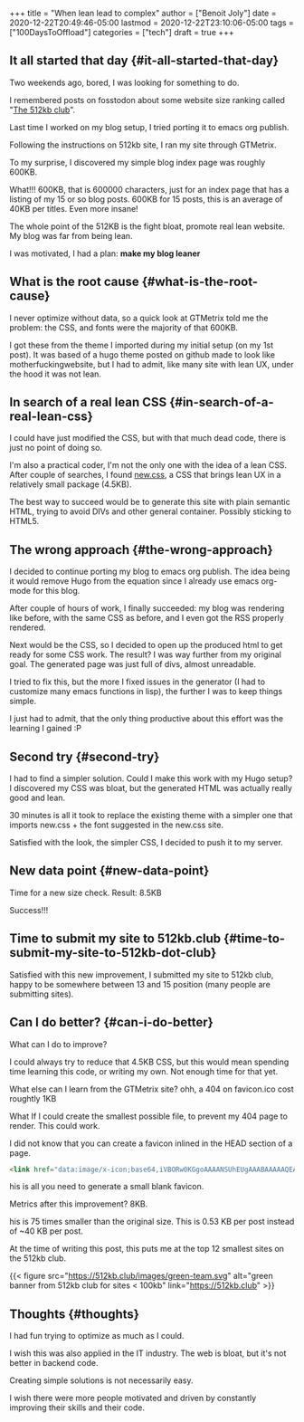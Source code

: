 +++
title = "When lean lead to complex"
author = ["Benoit Joly"]
date = 2020-12-22T20:49:46-05:00
lastmod = 2020-12-22T23:10:06-05:00
tags = ["100DaysToOffload"]
categories = ["tech"]
draft = true
+++

## It all started that day {#it-all-started-that-day}

Two weekends ago, bored, I was looking for something to do.

I remembered posts on fosstodon about some website size ranking called "[The 512kb club](https://512kb.club)".

Last time I worked on my blog setup, I tried porting it to emacs org publish.

Following the instructions on 512kb site, I ran my site through GTMetrix.

To my surprise, I discovered my simple blog index page was roughly 600KB.

What!!! 600KB, that is 600000 characters, just for an index page that has a listing of my 15 or so blog posts. 600KB for 15 posts, this is an average of 40KB per titles. Even more insane!

The whole point of the 512KB is the fight bloat, promote real lean website. My blog was far from being lean.

I was motivated, I had a plan: ****make my blog leaner****


## What is the root cause {#what-is-the-root-cause}

I never optimize without data, so a quick look at GTMetrix told me the problem: the CSS, and fonts were the majority of that 600KB.

I got these from the theme I imported during my initial setup (on my 1st post). It was based of a hugo theme posted on github made to look like motherfuckingwebsite, but I had to admit, like many site with lean UX, under the hood it was not lean.


## In search of a real lean CSS {#in-search-of-a-real-lean-css}

I could have just modified the CSS, but with that much dead code, there is just no point of doing so.

I'm also a practical coder, I'm not the only one with the idea of a lean CSS. After couple of searches, I found [new.css](https://newcss.net), a CSS that brings lean UX in a relatively small package (4.5KB).

The best way to succeed would be to generate this site with plain semantic HTML, trying to avoid DIVs and other general container. Possibly sticking to HTML5.


## The wrong approach {#the-wrong-approach}

I decided to continue porting my blog to emacs org publish. The idea being it would remove Hugo from the equation since I already use emacs org-mode for this blog.

After couple of hours of work, I finally succeeded: my blog was rendering like before, with the same CSS as before, and I even got the RSS properly rendered.

Next would be the CSS, so I decided to open up the produced html to get ready for some CSS work. The result? I was way further from my original goal. The generated page was just full of divs, almost unreadable.

I tried to fix this, but the more I fixed issues in the generator (I had to customize many emacs functions in lisp), the further I was to keep things simple.

I just had to admit, that the only thing productive about this effort was the learning I gained :P


## Second try {#second-try}

I had to find a simpler solution. Could I make this work with my Hugo setup? I discovered my CSS was bloat, but the generated HTML was actually really good and lean.

30 minutes is all it took to replace the existing theme with a simpler one that imports new.css + the font suggested in the new.css site.

Satisfied with the look, the simpler CSS, I decided to push it to my server.


## New data point {#new-data-point}

Time for a new size check. Result: 8.5KB

Success!!!


## Time to submit my site to 512kb.club {#time-to-submit-my-site-to-512kb-dot-club}

Satisfied with this new improvement, I submitted my site to 512kb club, happy to be somewhere between 13 and 15 position (many people are submitting sites).


## Can I do better? {#can-i-do-better}

What can I do to improve?

I could always try to reduce that 4.5KB CSS, but this would mean spending time learning this code, or writing my own. Not enough time for that yet.

What else can I learn from the GTMetrix site? ohh, a 404 on favicon.ico cost roughtly 1KB

What If I could create the smallest possible file, to prevent my 404 page to render. This could work.

I did not know that you can create a favicon inlined in the HEAD section of a page.

```html
<link href="data:image/x-icon;base64,iVBORw0KGgoAAAANSUhEUgAAABAAAAAQEAYAAABPYyMiAAAABmJLR0T///////8JWPfcAAAACXBIWXMAAABIAAAASABGyWs+AAAAF0lEQVRIx2NgGAWjYBSMglEwCkbBSAcACBAAAeaR9cIAAAAASUVORK5CYII=" rel="icon" type="image/x-icon" />
```

his is all you need to generate a small blank favicon.

Metrics after this improvement? 8KB.

his is 75 times smaller than the original size. This is 0.53 KB per post instead of ~40 KB per post.

At the time of writing this post, this puts me at the top 12 smallest sites on the 512kb club.

<a id="org03c873c"></a>

{{< figure src="https://512kb.club/images/green-team.svg" alt="green banner from 512kb club for sites < 100kb" link="https://512kb.club" >}}


## Thoughts {#thoughts}

I had fun trying to optimize as much as I could.

I wish this was also applied in the IT industry. The web is bloat, but it's not better in backend code.

Creating simple solutions is not necessarily easy.

I wish there were more people motivated and driven by constantly improving their skills and their code.

<!--more-->
